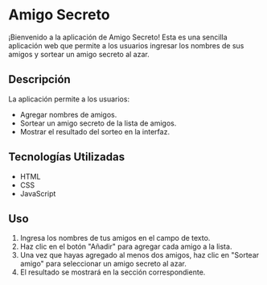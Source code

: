 # Amigo Secreto

¡Bienvenido a la aplicación de Amigo Secreto! Esta es una sencilla aplicación web que permite a los usuarios ingresar los nombres de sus amigos y sortear un amigo secreto al azar.

## Descripción

La aplicación permite a los usuarios:
- Agregar nombres de amigos.
- Sortear un amigo secreto de la lista de amigos.
- Mostrar el resultado del sorteo en la interfaz.

## Tecnologías Utilizadas

- HTML
- CSS
- JavaScript


## Uso

1. Ingresa los nombres de tus amigos en el campo de texto.
2. Haz clic en el botón "Añadir" para agregar cada amigo a la lista.
3. Una vez que hayas agregado al menos dos amigos, haz clic en "Sortear amigo" para seleccionar un amigo secreto al azar.
4. El resultado se mostrará en la sección correspondiente.